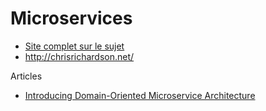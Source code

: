# Microservices

- [Site complet sur le sujet](https://microservices.io/index.html)
- http://chrisrichardson.net/

Articles

- [Introducing Domain-Oriented Microservice Architecture](https://eng.uber.com/microservice-architecture/)
